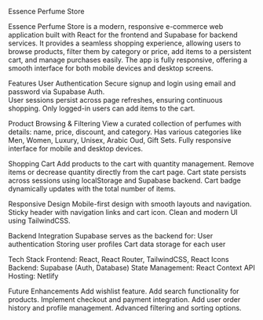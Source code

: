 Essence Perfume Store

Essence Perfume Store is a modern, responsive e-commerce web application built with React for the frontend and Supabase for backend services. It provides a seamless shopping experience, allowing users to browse products, filter them by category or price, add items to a persistent cart, and manage purchases easily. The app is fully responsive, offering a smooth interface for both mobile devices and desktop screens.

Features
      User Authentication
      Secure signup and login using email and password via Supabase Auth.  
      User sessions persist across page refreshes, ensuring continuous shopping.
      Only logged-in users can add items to the cart.

Product Browsing & Filtering
      View a curated collection of perfumes with details: name, price, discount, and category.
      Has various categories like Men, Women, Luxury, Unisex, Arabic Oud, Gift Sets.
      Fully responsive interface for mobile and desktop devices.

Shopping Cart
      Add products to the cart with quantity management.
      Remove items or decrease quantity directly from the cart page.
      Cart state persists across sessions using localStorage and Supabase backend.
      Cart badge dynamically updates with the total number of items.

Responsive Design
      Mobile-first design with smooth layouts and navigation.
      Sticky header with navigation links and cart icon.
      Clean and modern UI using TailwindCSS.

Backend Integration
      Supabase serves as the backend for: 
                    User authentication
                    Storing user profiles
      Cart data storage for each user

Tech Stack
      Frontend: React, React Router, TailwindCSS, React Icons
      Backend: Supabase (Auth, Database)
      State Management: React Context API
      Hosting: Netlify

Future Enhancements
      Add wishlist feature.
      Add search functionality for products.
      Implement checkout and payment integration.
      Add user order history and profile management.
      Advanced filtering and sorting options.
